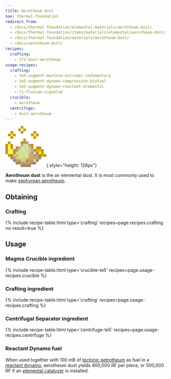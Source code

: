 ```yaml
---
title: Aerotheum Dust
nav: thermal-foundation
redirect_from:
  - /docs/thermal-foundation/elemental-materials/aerotheum-dust/
  - /docs/thermal-foundation/items/materials/elemental/aerotheum-dust/
  - /docs/thermal-foundation/materials/aerotheum-dust/
  - /docs/aerotheum-dust/
recipes:
  crafting:
    - tf2-dust-aerotheum
usage-recipes:
  crafting:
    - te5-augment-machine-extruder-sedimentary
    - te5-augment-dynamo-compression-biofuel
    - te5-augment-dynamo-reactant-elemental
    - ti-fluxsaw-signalum
  crucible:
    - aerotheum
  centrifuge:
    - dust-aerotheum
---
```


![Aerotheum dust](/assets/images/thermal-foundation/dust-aerotheum.gif){:style="height: 128px"}


**Aerotheum dust** is the air elemental dust. It is most commonly used to make
[zephyrean aerotheum](/docs/thermal-foundation/zephyrean-aerotheum/).


Obtaining
---------

### Crafting
{% include recipe-table.html type='crafting' recipes=page.recipes.crafting no-result=true %}


Usage
-----

### Magma Crucible ingredient
{% include recipe-table.html type='crucible-te5' recipes=page.usage-recipes.crucible %}

### Crafting ingredient
{% include recipe-table.html type='crafting' recipes=page.usage-recipes.crafting %}

### Centrifugal Separator ingredient
{% include recipe-table.html type='centrifuge-te5' recipes=page.usage-recipes.centrifuge %}

### Reactant Dynamo fuel
When used together with 100 mB of [tectonic
petrotheum](/docs/thermal-foundation/tectonic-petrotheum/) as fuel in a [reactant
dynamo](/docs/thermal-expansion/reactant-dynamo/), aerotheum dust yields 400,000 RF per piece, or
500,000 RF if an [elemental catalyzer](/docs/thermal-expansion/augment-elemental-catalyzer/) is
installed.
